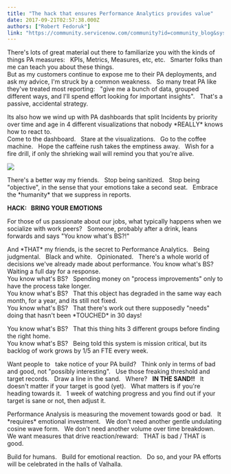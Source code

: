 ```yaml
---
title: "The hack that ensures Performance Analytics provides value"
date: 2017-09-21T02:57:38.000Z
authors: ["Robert Fedoruk"]
link: "https://community.servicenow.com/community?id=community_blog&sys_id=e11e226ddbd0dbc01dcaf3231f96190a"
---
```

<p>There's lots of great material out there to familiarize you with the kinds of things PA measures:   KPIs, Metrics, Measures, etc, etc.   Smarter folks than me can teach you about these things.<br/>But as my customers continue to expose me to their PA deployments, and ask my advice, I'm struck by a common weakness.   So many treat PA like they've treated most reporting:   "give me a bunch of data, grouped different ways, and I'll spend effort looking for important insights".   That's a passive, accidental strategy. </p><p></p><p>Its also how we wind up with PA dashboards that split Incidents by priority over time and age in 4 different visualizations that nobody *REALLY* knows how to react to.   <br/>Come to the dashboard.   Stare at the visualizations.   Go to the coffee machine.   Hope the caffeine rush takes the emptiness away.   Wish for a fire drill, if only the shrieking wail will remind you that you're alive.</p><p><img   class="image-1 jive-image" src="bfbe37f9db901344e9737a9e0f96196a.iix" style="max-width: 1200px; max-height: 900px;"/></p><p></p><p>There's a better way my friends.   Stop being sanitized.   Stop being "objective", in the sense that your emotions take a second seat.   Embrace the *humanity* that we suppress in reports.</p><p></p><p><strong>HACK:   BRING YOUR EMOTIONS</strong></p><p>For those of us passionate about our jobs, what typically happens when we socialize with work peers?   Someone, probably after a drink, leans forwards and says "You know what's BS?!"</p><p></p><p>And *THAT* my friends, is the secret to Performance Analytics.   Being judgmental.   Black and white.   Opinionated.   There's a whole world of decisions we've already made about performance. You know what's BS?   Waiting a full day for a response.<br/>You know what's BS?   Spending money on "process improvements" only to have the process take longer.<br/>You know what's BS?   That this object has degraded in the same way each month, for a year, and its still not fixed.<br/>You know what's BS?   That there's work out there supposedly "needs" doing that hasn't been *TOUCHED* in 30 days!</p><p>You know what's BS?   That this thing hits 3 different groups before finding the right home.<br/>You know what's BS?   Being told this system is mission critical, but its backlog of work grows by 1/5 an FTE every week.</p><p></p><p>Want people to   take notice of your PA build?   Think only in terms of bad and good, not "possibly interesting".   Use those freaking threshold and target records.   Draw a line in the sand.   Where?   <strong>IN THE SAND!!</strong>   It doesn't matter if your target is good (yet).   What matters is if you're heading towards it.   1 week of watching progress and you find out if your target is sane or not, then adjust it.</p><p></p><p>Performance Analysis is measuring the movement towards good or bad.   It *requires* emotional investment.   We don't need another gentle undulating cosine wave form.   We don't need another volume over time breakdown.   We want measures that drive reaction/reward:   THAT is bad / THAT is good.</p><p></p><p>Build for humans.   Build for emotional reaction.   Do so, and your PA efforts will be celebrated in the halls of Valhalla.</p>